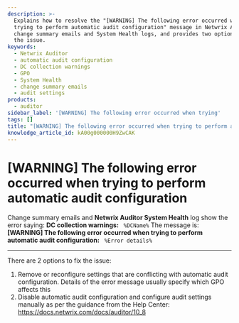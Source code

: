 ```yaml
---
description: >-
  Explains how to resolve the "[WARNING] The following error occurred when
  trying to perform automatic audit configuration" message in Netwrix Auditor
  change summary emails and System Health logs, and provides two options to fix
  the issue.
keywords:
  - Netwrix Auditor
  - automatic audit configuration
  - DC collection warnings
  - GPO
  - System Health
  - change summary emails
  - audit settings
products:
  - auditor
sidebar_label: '[WARNING] The following error occurred when trying'
tags: []
title: "[WARNING] The following error occurred when trying to perform automatic audit configuration"
knowledge_article_id: kA00g000000H9ZwCAK
---
```


# [WARNING] The following error occurred when trying to perform automatic audit configuration

Change summary emails and **Netwrix Auditor System Health** log show the error saying: **DC collection warnings:** ` %DCName%` The message is: **[WARNING] The following error occurred when trying to perform automatic audit configuration:** ` %Error details%`

---

There are 2 options to fix the issue:

1. Remove or reconfigure settings that are conflicting with automatic audit configuration. Details of the error message usually specify which GPO affects this
2. Disable automatic audit configuration and configure audit settings manually as per the guidance from the Help Center: https://docs.netwrix.com/docs/auditor/10_8
